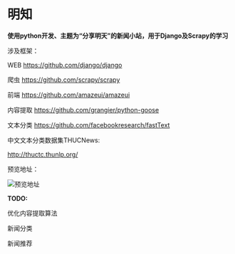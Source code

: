# 明知
<b>使用python开发、主题为“分享明天”的新闻小站，用于Django及Scrapy的学习 </b>

涉及框架：

WEB https://github.com/django/django

爬虫 https://github.com/scrapy/scrapy

前端 https://github.com/amazeui/amazeui

内容提取 https://github.com/grangier/python-goose

文本分类 https://github.com/facebookresearch/fastText


中文文本分类数据集THUCNews:

http://thuctc.thunlp.org/

预览地址：

![预览地址](https://github.com/newbie-Leo/tomorrow-news/blob/master/news/news_web/static/img/url.png)

<b>TODO:</b>

优化内容提取算法

新闻分类

新闻推荐
